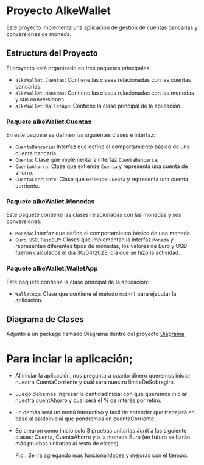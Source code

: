 # Proyecto AlkeWallet

Este proyecto implementa una aplicación de gestión de cuentas bancarias y conversiones de moneda.

## Estructura del Proyecto

El proyecto está organizado en tres paquetes principales:

- `alkeWallet.Cuentas`: Contiene las clases relacionadas con las cuentas bancarias.
- `alkeWallet.Monedas`: Contiene las clases relacionadas con las monedas y sus conversiones.
- `alkeWallet.WalletApp`: Contiene la clase principal de la aplicación.

### Paquete alkeWallet.Cuentas

En este paquete se definen las siguientes clases e interfaz:

- `CuentaBancaria`: Interfaz que define el comportamiento básico de una cuenta bancaria.
- `Cuenta`: Clase que implementa la interfaz `CuentaBancaria`.
- `CuentaAhorro`: Clase que extiende `Cuenta` y representa una cuenta de ahorro.
- `CuentaCorriente`: Clase que extiende `Cuenta` y representa una cuenta corriente.

### Paquete alkeWallet.Monedas

Este paquete contiene las clases relacionadas con las monedas y sus conversiones:

- `Moneda`: Interfaz que define el comportamiento básico de una moneda.
- `Euro`, `USD`, `PesoCLP`: Clases que implementan la interfaz `Moneda` y representan diferentes tipos de monedas, los valores
  de Euro y USD fueron calculados el día 30/04/2023, día que se hizo la actividad. 

### Paquete alkeWallet.WalletApp

Este paquete contiene la clase principal de la aplicación:

- `WalletApp`: Clase que contiene el método `main()` para ejecutar la aplicación.

## Diagrama de Clases

Adjunto a un package llamado Diagrama dentro del proyecto
<a href="https://github.com/diegoarriagadazamora/AlkeWalletJava/blob/main/src/main/java/alkeWallet/Cuentas/diagrama/diagrama.txt)">Diagrama</a>
                    
# Para inciar la aplicación;

- Al iniciar la aplicación, nos preguntará cuanto dinero queremos iniciar nuestra CuentaCorriente y cuál será nuestro limiteDeSobregiro.

- Luego debemos ingresar la cantidadInicial con que queremos iniciar nuestra cuentAhorro y cual será el % de interés por retiro.
- Lo demás será un menú interactivo y facil de entender que trabajará en base al saldoInicial que pondremos en cuentaCorriente.

- Se crearon como inicio solo 3 pruebas unitarias Junit a las siguiente clases; Cuenta, CuentaAhorro y a la moneda Euro (en futuro se harán más pruebas unitarias al resto de clases).

  P.d.: Se irá agregando más funcionalidades y mejoras con el tiempo.

